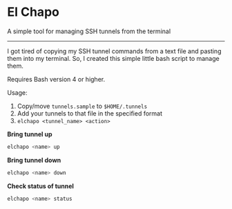 # El Chapo
A simple tool for managing SSH tunnels from the terminal

---

I got tired of copying my SSH tunnel commands from a text file and pasting them into my terminal. So, I created this simple little bash script to manage them. 

Requires Bash version 4 or higher.

Usage:
1. Copy/move `tunnels.sample` to `$HOME/.tunnels`
2. Add your tunnels to that file in the specified format
3. `elchapo <tunnel_name> <action>`


**Bring tunnel up**
```bash
elchapo <name> up
```

**Bring tunnel down**
```bash
elchapo <name> down
```

**Check status of tunnel**
```bash
elchapo <name> status
```


